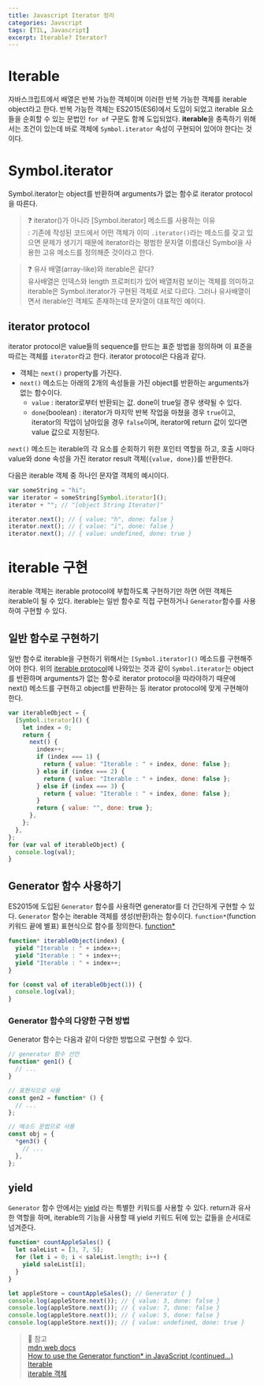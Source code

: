 ```yaml
---
title: Javascript Iterator 정리
categories: Javscript
tags: [TIL, Javascript]
excerpt: Iterable? Iterator?
---
```


# Iterable

자바스크립트에서 배열은 반복 가능한 객체이며 이러한 반복 가능한 객체를 iterable object라고 한다. 반복 가능한 객체는 ES2015(ES6)에서 도입이 되었고 iterable 요소들을 순회할 수 있는 문법인 `for of` 구문도 함께 도입되었다. **iterable**을 충족하기 위해서는 조건이 있는데 바로 객체에 `Symbol.iterator` 속성이 구현되어 있어야 한다는 것이다.

# Symbol.iterator

Symbol.iterator는 object를 반환하며 arguments가 없는 함수로 iterator protocol을 따른다.

> ❓ iterator()가 아니라 [Symbol.iterator] 메소드를 사용하는 이유  
> : 기존에 작성된 코드에서 어떤 객체가 이미 `.iterator()`라는 메소드를 갖고 있으면 문제가 생기기 때문에 iterator라는 평범한 문자열 이름대신 Symbol을 사용한 고유 메소드를 정의해준 것이라고 한다.

> ❓ 유사 배열(array-like)와 iterable은 같다?  
> 유사배열은 인덱스와 length 프로퍼티가 있어 배열처럼 보이는 객체를 의미하고 iterable은 Symbol.iterator가 구현된 객체로 서로 다르다.
> 그러나 유사배열이면서 iterable인 객체도 존재하는데 문자열이 대표적인 예이다.

## iterator protocol

iterator protocol은 value들의 sequence를 만드는 표준 방법을 정의하며 이 표준을 따르는 객체를 `iterator`라고 한다.
iterator protocol은 다음과 같다.

- 객체는 `next()` property를 가진다.
- `next()` 메소드는 아래의 2개의 속성들을 가진 object를 반환하는 arguments가 없는 함수이다.
  - `value` : iterator로부터 반환되는 값. done이 true일 경우 생략될 수 있다.
  - `done`(boolean) : iterator가 마지막 반복 작업을 마쳤을 경우 `true`이고, iterator의 작업이 남아있을 경우 `false`이며, iterator에 return 값이 있다면 value 값으로 지정된다.

`next()` 메소드는 iterable의 각 요소를 순회하기 위한 포인터 역할을 하고, 호출 시마다 value와 done 속성을 가진 iterator result 객체(`{value, done}`)를 반환한다.

다음은 iterable 객체 중 하나인 문자열 객체의 예시이다.

```js
var someString = "hi";
var iterator = someString[Symbol.iterator]();
iterator + ""; // "[object String Iterator]"

iterator.next(); // { value: "h", done: false }
iterator.next(); // { value: "i", done: false }
iterator.next(); // { value: undefined, done: true }
```

# iterable 구현

iterable 객체는 iterable protocol에 부합하도록 구현하기만 하면 어떤 객체든 iterable이 될 수 있다. iterable는 일반 함수로 직접 구현하거나 `Generator`함수를 사용하여 구현할 수 있다.

## 일반 함수로 구현하기

일반 함수로 iterable을 구현하기 위해서는 `[Symbol.iterator]()` 메소드를 구현해주어야 한다.
위의 [iterable protocol](#iterator-protocol)에 나와있는 것과 같이 `Symbol.iterator`는 object를 반환하며 arguments가 없는 함수로 iterator protocol을 따라야하기 때문에 next() 메소드를 구현하고 object를 반환하는 등 iterator protocol에 맞게 구현해야 한다.

```js
var iterableObject = {
  [Symbol.iterator]() {
    let index = 0;
    return {
      next() {
        index++;
        if (index === 1) {
          return { value: "Iterable : " + index, done: false };
        } else if (index === 2) {
          return { value: "Iterable : " + index, done: false };
        } else if (index === 3) {
          return { value: "Iterable : " + index, done: false };
        }
        return { value: "", done: true };
      },
    };
  },
};
for (var val of iterableObject) {
  console.log(val);
}
```

## Generator 함수 사용하기

ES2015에 도입된 `Generator` 함수를 사용하면 generator를 더 간단하게 구현할 수 있다. `Generator` 함수는 iterable 객체를 생성(반환)하는 함수이다. `function*`(function 키워드 끝에 별표) 표현식으로 함수를 정의한다.
[function\*](https://developer.mozilla.org/ko/docs/Web/JavaScript/Reference/Statements/function*)

```js
function* iterableObject(index) {
  yield "Iterable : " + index++;
  yield "Iterable : " + index++;
  yield "Iterable : " + index++;
}

for (const val of iterableObject(1)) {
  console.log(val);
}
```

### Generator 함수의 다양한 구현 방법

Generator 함수는 다음과 같이 다양한 방법으로 구현할 수 있다.

```js
// generator 함수 선언
function* gen1() {
  // ...
}

// 표현식으로 사용
const gen2 = function* () {
  // ...
};

// 메소드 문법으로 사용
const obj = {
  *gen3() {
    // ...
  },
};
```

## yield

`Generator` 함수 안에서는 [yield](https://developer.mozilla.org/en-US/docs/Web/JavaScript/Reference/Operators/yield) 라는 특별한 키워드를 사용할 수 있다.
return과 유사한 역할을 하며, iterable의 기능을 사용할 때 yield 키워드 뒤에 있는 값들을 순서대로 넘겨준다.

```js
function* countAppleSales() {
  let saleList = [3, 7, 5];
  for (let i = 0; i < saleList.length; i++) {
    yield saleList[i];
  }
}

let appleStore = countAppleSales(); // Generator { }
console.log(appleStore.next()); // { value: 3, done: false }
console.log(appleStore.next()); // { value: 7, done: false }
console.log(appleStore.next()); // { value: 5, done: false }
console.log(appleStore.next()); // { value: undefined, done: true }
```

> 📖 참고  
> [mdn web docs](https://developer.mozilla.org/ko/docs/Web/JavaScript/Reference/Iteration_protocols)  
> [How to use the Generator function\* in JavaScript (continued…)](https://javascript.plainenglish.io/how-to-use-the-generator-function-in-javascript-continued-aada07d220c7)  
> [Iterable](https://helloworldjavascript.net/pages/260-iteration.html)  
> [iterable 객체](https://ko.javascript.info/iterable)

